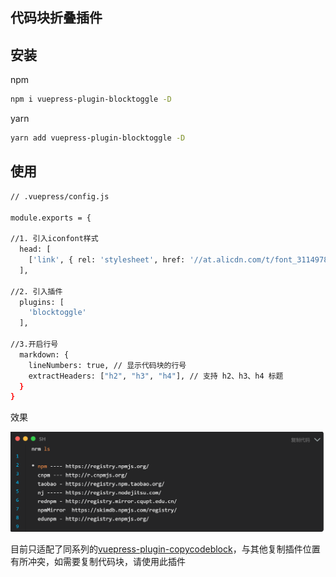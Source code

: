 ## 代码块折叠插件

## 安装

npm 

```bash
npm i vuepress-plugin-blocktoggle -D
```

yarn 

```bash
yarn add vuepress-plugin-blocktoggle -D
```

## 使用

```bash
// .vuepress/config.js

module.exports = {

//1. 引入iconfont样式
  head: [
    ['link', { rel: 'stylesheet', href: '//at.alicdn.com/t/font_3114978_qe0b39no76.css' }]
  ],

//2. 引入插件
  plugins: [
    'blocktoggle'
  ],

//3.开启行号
  markdown: {
    lineNumbers: true, // 显示代码块的行号
    extractHeaders: ["h2", "h3", "h4"], // 支持 h2、h3、h4 标题
  }
}
```



效果

![image-20230905020053484](./assets/image-20230905020053484.png)

目前只适配了同系列的[vuepress-plugin-copycodeblock](https://github.com/liyao52033/vuepress-plugins/blob/main/vuepress-plugin-copycodeblock)，与其他复制插件位置有所冲突，如需要复制代码块，请使用此插件
